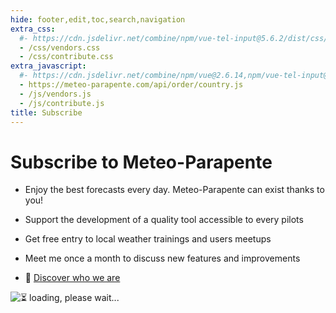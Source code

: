```yaml
---
hide: footer,edit,toc,search,navigation
extra_css:
  #- https://cdn.jsdelivr.net/combine/npm/vue-tel-input@5.6.2/dist/css/component.min.css,npm/vue-tel-input@5.6.2/dist/css/sprite.min.css
  - /css/vendors.css
  - /css/contribute.css
extra_javascript:
  #- https://cdn.jsdelivr.net/combine/npm/vue@2.6.14,npm/vue-tel-input@5.6.2/dist/vue-tel-input.umd.min.js,npm/vue-resource@1.5.3/dist/vue-resource.min.js
  - https://meteo-parapente.com/api/order/country.js
  - /js/vendors.js
  - /js/contribute.js
title: Subscribe
---
```


# Subscribe to Meteo-Parapente
 
- Enjoy the best forecasts every day. Meteo-Parapente can exist thanks to you!
 
- Support the development of a quality tool accessible to every pilots
 
- Get free entry to local weather trainings and users meetups
 
- Meet me once a month to discuss new features and improvements

- 👋 <a href="/about-us/" target="_blank">Discover who we are</a>

<script>
  const mp_form_locale = {
    locale: `en`,
    default_country: `GB`,
    product_contributor_title: `Contributor`,
    product_contributor_description: `€3 per month <small>(12 months)</small>`,
    product_supporter_title: `Supporter`,
    product_supporter_description: `€5 per month <small>(12 months)</small>`,
    product_small_text: `Single payment of €### for 12 months. No renewal.`,
    header_coordinates: `About you`,
    email: `Email`,
    mobile_phone: `Mobile phone`,
    mobile_phone_small_text: `Only used to receive your access code and to reset it in case you lose it. If you don't have a cell phone, contact support@meteo-parapente.com`,
    payment_method: `Payment method`,
    payment_card: `Credit card / Debit card`,
    payment_proceed: `Proceed to payment ►`,
    terms_approval: `By clicking on "proceed to payment", you hereby agree and consent to the <a href="/legal/#terms" target="_blank">general conditions of use of Meteo-Parapente</a>, the <a href="/legal/#membership" target="_blank">specific conditions of subscription</a> and the <a href="/privacy/" target="_blank">privacy policy</a>.`,
    error_email: `Email address is not valid`,
    error_phone: `Phone number is not valid`,
    error_request: `Error: cannot reach server. Check your connection and try again.`,
    need_help: `Do you need help?`,
    email_us: `Write an email to <strong>support@meteo-parapente.com</strong>`,
    payment_declined: `Your bank has declined the payment. Please try again.`,
    payment_sepa: `SEPA Bank Transfer`
  };
</script>
<div id="app">
  <p v-if="!ready"><img src="/img/load.gif" class="loading" alt="⏳ loading, please wait..." /></p>
</div>